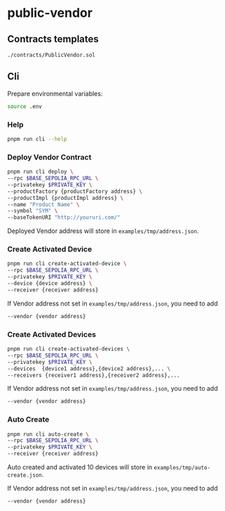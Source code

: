 # public-vendor

## Contracts templates

`./contracts/PublicVendor.sol`

## Cli

Prepare environmental variables:

```bash
source .env
```

### Help

```bash
pnpm run cli --help
```

### Deploy Vendor Contract

```bash
pnpm run cli deploy \
--rpc $BASE_SEPOLIA_RPC_URL \
--privatekey $PRIVATE_KEY \
--productFactory {productFactory address} \
--productImpl {productImpl address} \
--name "Product Name" \
--symbol "SYM" \
--baseTokenURI "http://youruri.com/"
```

Deployed Vendor address will store in `examples/tmp/address.json`.

### Create Activated Device

```bash
pnpm run cli create-activated-device \
--rpc $BASE_SEPOLIA_RPC_URL \
--privatekey $PRIVATE_KEY \
--device {device address} \
--receiver {receiver address}
```

If Vendor address not set in `examples/tmp/address.json`, you need to add

```bash
--vendor {vendor address}
```

### Create Activated Devices

```bash
pnpm run cli create-activated-devices \
--rpc $BASE_SEPOLIA_RPC_URL \
--privatekey $PRIVATE_KEY \
--devices  {device1 address},{device2 address},... \
--receivers {receiver1 address},{receiver2 address},...
```

If Vendor address not set in `examples/tmp/address.json`, you need to add

```bash
--vendor {vendor address}
```

### Auto Create

```bash
pnpm run cli auto-create \
--rpc $BASE_SEPOLIA_RPC_URL \
--privatekey $PRIVATE_KEY \
--receiver {receiver address}
```

Auto created and activated 10 devices will store in `examples/tmp/auto-create.json`.

If Vendor address not set in `examples/tmp/address.json`, you need to add

```bash
--vendor {vendor address}
```

